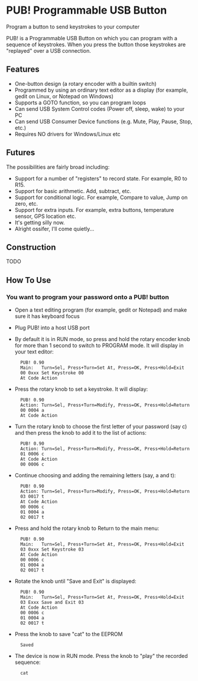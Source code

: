 PUB! Programmable USB Button
============================
Program a button to send keystrokes to your computer


PUB! is a Programmable USB Button on which you can program with a sequence of keystrokes. When you press the button those keystrokes are "replayed" over a USB connection.



Features
--------
- One-button design (a rotary encoder with a builtin switch)
- Programmed by using an ordinary text editor as a display (for example, gedit on Linux, or Notepad on Windows)
- Supports a GOTO function, so you can program loops
- Can send USB System Control codes (Power off, sleep, wake) to your PC
- Can send USB Consumer Device functions (e.g. Mute, Play, Pause, Stop, etc.)
- Requires NO drivers for Windows/Linux etc


Futures
-------
The possibilities are fairly broad including:
- Support for a number of "registers" to record state. For example, R0 to R15.
- Support for basic arithmetic. Add, subtract, etc.
- Support for conditional logic. For example, Compare to value, Jump on zero, etc.
- Support for extra inputs. For example, extra buttons, temperature sensor, GPS location etc.
- It's getting silly now. 
- Alright ossifer, I'll come quietly...


Construction
------------

TODO

How To Use
----------
### You want to program your password onto a PUB! button
  - Open a text editing program (for example, gedit or Notepad) and make sure it has keyboard focus
  - Plug PUB! into a host USB port
  - By default it is in RUN mode, so press and hold the rotary encoder knob for more than 1 second to switch to PROGRAM mode. It will display in your text editor:

          PUB! 0.90
          Main:   Turn=Sel, Press+Turn=Set At, Press=OK, Press+Hold=Exit
          00 0xxx Set Keystroke 00
          At Code Action

  - Press the rotary knob to set a keystroke. It will display:

          PUB! 0.90
          Action: Turn=Sel, Press+Turn=Modify, Press=OK, Press+Hold=Return
          00 0004 a
          At Code Action

  - Turn the rotary knob to choose the first letter of your password (say c) and then press the knob to add it to the list of actions:

          PUB! 0.90
          Action: Turn=Sel, Press+Turn=Modify, Press=OK, Press+Hold=Return
          01 0006 c
          At Code Action
          00 0006 c

  - Continue choosing and adding the remaining letters (say, a and t):

          PUB! 0.90
          Action: Turn=Sel, Press+Turn=Modify, Press=OK, Press+Hold=Return
          03 0017 t
          At Code Action
          00 0006 c
          01 0004 a
          02 0017 t

  - Press and hold the rotary knob to Return to the main menu:

          PUB! 0.90
          Main:   Turn=Sel, Press+Turn=Set At, Press=OK, Press+Hold=Exit
          03 0xxx Set Keystroke 03
          At Code Action
          00 0006 c
          01 0004 a
          02 0017 t

  - Rotate the knob until "Save and Exit" is displayed:

          PUB! 0.90
          Main:   Turn=Sel, Press+Turn=Set At, Press=OK, Press+Hold=Exit
          03 Exxx Save and Exit 03
          At Code Action
          00 0006 c
          01 0004 a
          02 0017 t

  - Press the knob to save "cat" to the EEPROM

          Saved

  - The device is now in RUN mode. Press the knob to "play" the recorded sequence:

          cat

